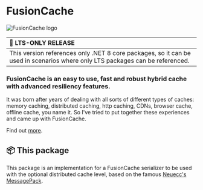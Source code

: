 ﻿# FusionCache

![FusionCache logo](https://raw.githubusercontent.com/ZiggyCreatures/FusionCache/main/docs/logo-256x256.png)

| 📣 LTS-ONLY RELEASE |
|:--|
| This version references only .NET 8 core packages, so it can be used in scenarios where only LTS packages can be referenced. |

### FusionCache is an easy to use, fast and robust hybrid cache with advanced resiliency features.

It was born after years of dealing with all sorts of different types of caches: memory caching, distributed caching, http caching, CDNs, browser cache, offline cache, you name it. So I've tried to put together these experiences and came up with FusionCache.

Find out [more](https://github.com/ZiggyCreatures/FusionCache).

## 📦 This package

This package is an implementation for a FusionCache serializer to be used with the optional distributed cache level, based on the famous [Neuecc's MessagePack](https://github.com/neuecc/MessagePack-CSharp).